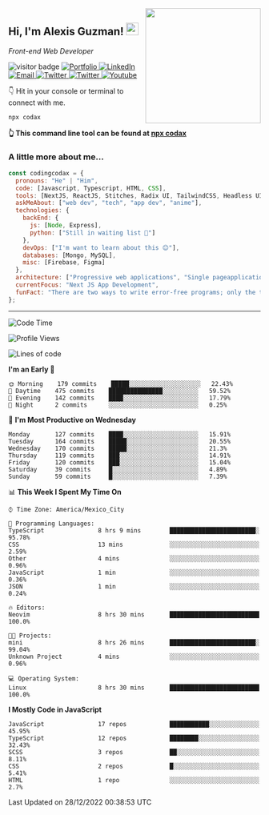 <img align='right' src="https://media.giphy.com/media/M9gbBd9nbDrOTu1Mqx/giphy.gif" width="230">
<h2>Hi, I'm Alexis Guzman! <img src="https://media.giphy.com/media/hvRJCLFzcasrR4ia7z/giphy.gif" width="25px"></h2>
<p><em>Front-end Web Developer</em></p>

<p>
  <img src="https://visitor-badge.glitch.me/badge?page_id=a12989x.a12989x&left_color=black&right_color=gray" alt="visitor badge"/>
  <a href='https://www.codingcodax.dev/' target='_blank'>
    <img alt='Portfolio' src='https://img.shields.io/badge/Portfolio-black?logo=vercel&style=flat-square'>
  </a>
  <a href='https://linkedin.com/in/codingcodax/' target='_blank'>
    <img alt='LinkedIn' src='https://img.shields.io/badge/LinkedIn-black?logo=LinkedIn&style=flat-square'>
  </a>
  <a href='mailto:codingcodax@gmail.com' target='_blank'>
    <img alt='Email' src='https://img.shields.io/badge/Email-black?logo=Gmail&style=flat-square'>
  </a>
  <a href='https://twitter.com/codingcodax' target='_blank'>
    <img alt='Twitter' src='https://img.shields.io/badge/Twitter-black?logo=Twitter&style=flat-square'>
  </a>
  <a href='https://www.instagram.com/codingcodax/' target='_blank'>
    <img alt='Twitter' src='https://img.shields.io/badge/Instagram-black?logo=Instagram&style=flat-square'>
  </a>
  <a href='https://www.youtube.com/@codingcodax' target='_blank'>
    <img alt='Youtube' src='https://img.shields.io/badge/YouTube-black?logo=Youtube&style=flat-square'>
  </a>
</p>

👇 Hit in your console or terminal to connect with me.

```bash
npx codax
```
**👆 This command line tool can be found at [npx codax](https://github.com/a12989x/npx-codax)**

<h3>A little more about me...</h3>

```javascript
const codingcodax = {
  pronouns: "He" | "Him",
  code: [Javascript, Typescript, HTML, CSS],
  tools: [NextJS, ReactJS, Stitches, Radix UI, TailwindCSS, Headless UI, Prisma],
  askMeAbout: ["web dev", "tech", "app dev", "anime"],
  technologies: {
    backEnd: {
      js: [Node, Express],
      python: ["Still in waiting list 🥲"]
    },
    devOps: ["I'm want to learn about this 😊"],
    databases: [Mongo, MySQL],
    misc: [Firebase, Figma]
  },
  architecture: ["Progressive web applications", "Single pageapplications"],
  currentFocus: "Next JS App Development",
  funFact: "There are two ways to write error-free programs; only the third one works"
};
```

---

<!--START_SECTION:waka-->
![Code Time](http://img.shields.io/badge/Code%20Time-1%2C035%20hrs%2051%20mins-blue)

![Profile Views](http://img.shields.io/badge/Profile%20Views-0-blue)

![Lines of code](https://img.shields.io/badge/From%20Hello%20World%20I%27ve%20Written-295%20Thousand%20lines%20of%20code-blue)

**I'm an Early 🐤** 

```text
🌞 Morning    179 commits    █████░░░░░░░░░░░░░░░░░░░░   22.43% 
🌆 Daytime    475 commits    ███████████████░░░░░░░░░░   59.52% 
🌃 Evening    142 commits    ████░░░░░░░░░░░░░░░░░░░░░   17.79% 
🌙 Night      2 commits      ░░░░░░░░░░░░░░░░░░░░░░░░░   0.25%

```
📅 **I'm Most Productive on Wednesday** 

```text
Monday       127 commits    ████░░░░░░░░░░░░░░░░░░░░░   15.91% 
Tuesday      164 commits    █████░░░░░░░░░░░░░░░░░░░░   20.55% 
Wednesday    170 commits    █████░░░░░░░░░░░░░░░░░░░░   21.3% 
Thursday     119 commits    ███░░░░░░░░░░░░░░░░░░░░░░   14.91% 
Friday       120 commits    ███░░░░░░░░░░░░░░░░░░░░░░   15.04% 
Saturday     39 commits     █░░░░░░░░░░░░░░░░░░░░░░░░   4.89% 
Sunday       59 commits     █░░░░░░░░░░░░░░░░░░░░░░░░   7.39%

```


📊 **This Week I Spent My Time On** 

```text
⌚︎ Time Zone: America/Mexico_City

💬 Programming Languages: 
TypeScript               8 hrs 9 mins        ████████████████████████░   95.78% 
CSS                      13 mins             ░░░░░░░░░░░░░░░░░░░░░░░░░   2.59% 
Other                    4 mins              ░░░░░░░░░░░░░░░░░░░░░░░░░   0.96% 
JavaScript               1 min               ░░░░░░░░░░░░░░░░░░░░░░░░░   0.36% 
JSON                     1 min               ░░░░░░░░░░░░░░░░░░░░░░░░░   0.24%

🔥 Editors: 
Neovim                   8 hrs 30 mins       █████████████████████████   100.0%

🐱‍💻 Projects: 
mini                     8 hrs 26 mins       ████████████████████████░   99.04% 
Unknown Project          4 mins              ░░░░░░░░░░░░░░░░░░░░░░░░░   0.96%

💻 Operating System: 
Linux                    8 hrs 30 mins       █████████████████████████   100.0%

```

**I Mostly Code in JavaScript** 

```text
JavaScript               17 repos            ███████████░░░░░░░░░░░░░░   45.95% 
TypeScript               12 repos            ████████░░░░░░░░░░░░░░░░░   32.43% 
SCSS                     3 repos             ██░░░░░░░░░░░░░░░░░░░░░░░   8.11% 
CSS                      2 repos             █░░░░░░░░░░░░░░░░░░░░░░░░   5.41% 
HTML                     1 repo              ░░░░░░░░░░░░░░░░░░░░░░░░░   2.7%

```



 Last Updated on 28/12/2022 00:38:53 UTC
<!--END_SECTION:waka-->
